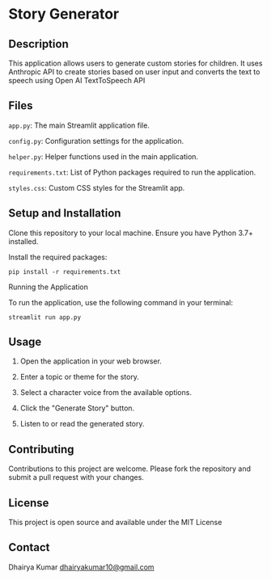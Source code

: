 
# Story Generator

## Description

This application allows users to generate custom stories for children. It uses Anthropic API to create stories based on user input and converts the text to speech using Open AI TextToSpeech API
  

## Files

`app.py`: The main Streamlit application file.

`config.py`: Configuration settings for the application.

`helper.py`: Helper functions used in the main application.

`requirements.txt`: List of Python packages required to run the application.

`styles.css`: Custom CSS styles for the Streamlit app.

  

## Setup and Installation

  

Clone this repository to your local machine. Ensure you have Python 3.7+ installed.

Install the required packages:

  

`pip install -r requirements.txt`

  

Running the Application

To run the application, use the following command in your terminal:

  

`streamlit run app.py`

  

## Usage

  

1. Open the application in your web browser.

2. Enter a topic or theme for the story.

3. Select a character voice from the available options.

4. Click the "Generate Story" button.

5. Listen to or read the generated story.

  

## Contributing

Contributions to this project are welcome. Please fork the repository and submit a pull request with your changes.

  

## License

This project is open source and available under the MIT License


## Contact
Dhairya Kumar
dhairyakumar10@gmail.com